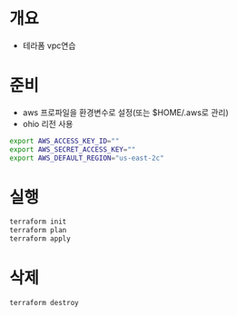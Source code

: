 # 개요
* 테라폼 vpc연습

# 준비
* aws 프로파일을 환경변수로 설정(또는 $HOME/.aws로 관리)
* ohio 리전 사용
```sh
export AWS_ACCESS_KEY_ID=""
export AWS_SECRET_ACCESS_KEY=""
export AWS_DEFAULT_REGION="us-east-2c"
```

# 실행
```sh
terraform init
terraform plan
terraform apply
```

# 삭제
```sh
terraform destroy
```